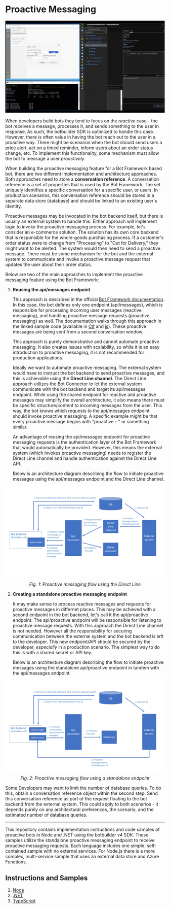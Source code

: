 # Proactive Messaging

![ProactiveMessaging GIF](/node/images/ProactiveMessage.gif)

When developers build bots they tend to focus on the *reactive* case - the bot receives a message, processes it, and sends something to the user in response. As such, the botbuilder SDK is optimized to handle this case. However, there is often value in having the bot reach out to the user in a proactive way. There might be scenarios when the bot should send users a price alert, act on a timed reminder, inform users about an order status change, etc. To implement this functionality, some mechanism must allow the bot to message a user *proactively*.

When building the proactive messaging feature for a Bot Framework based bot, there are two different implementation and architecture approaches. Both approaches need to store a **conversation reference**. A conversation reference is a set of properties that is used by the Bot Framework. The set uniquely identifies a specific conversation for a specific user, or users. In production scenarios, this conversation reference should be stored in a separate data store (database) and should be linked to an existing user's identity.

Proactive messages may be invocated in the bot backend itself, but there is usually an external system to handle this. Either approach will implement logic to invoke the proactive messaging process. For example, let's consider an e-commerce solution. The solution has its own core backend that is responsible for the whole-goods purchasing process. If a customer's order status were to change from "Processing" to "Out for Delivery," they might want to be alerted. The system would then need to send a proactive message. There must be some mechanism for the bot and the external system to communicate and invoke a proactive message request that updates the user about their order status.

Below are two of the main approaches to implement the proactive messaging feature using the Bot Framework:

1. **Reusing the api/messages endpoint**

   This approach is described in the official [Bot Framework documentation](https://docs.microsoft.com/en-us/azure/bot-service/bot-builder-howto-proactive-message?view=azure-bot-service-4.0&tabs=csharp). In this case, the bot defines only one endpoint (api/messages), which is responsible for processing incoming user messages (reactive messaging), and handling proactive message requests (proactive messaging) as well. The documentation walks through this approach in the linked sample code (available in [C#](https://github.com/Microsoft/BotBuilder-Samples/tree/master/samples/csharp_dotnetcore/16.proactive-messages) and [js](https://github.com/Microsoft/BotBuilder-Samples/tree/master/samples/javascript_nodejs/16.proactive-messages)). These proactive messages are being sent from a second conversation window.

   This approach is purely demonstrative and cannot automate proactive messaging. It also creates issues with scalability, so while it is an easy introduction to proactive messaging, it is not recommended for production applications.

   Ideally we want to automate proactive messaging. The external system would have to instruct the bot backend to send proactive messages, and this is achievable using the **Direct Line channel**. The Direct Line approach utilizes the Bot Connector to let the external system communicate with the bot backend and target its api/messages endpoint. While using the shared endpoint for reactive and proactive messages may simplify the overall architecture, it also means there must be specific structure/content to incoming messages from the user. This way, the bot knows which requests to the api/messages endpoint should invoke proactive messaging. A specific example might be that every proactive message begins with "proactive - " or something similar.

   An advantage of reusing the api/messages endpoint for proactive messaging requests is the authentication layer of the Bot Framework that would automatically be provided. However, this means the external system (which invokes proactive messaging) needs to register the Direct Line channel and handle authentication against the Direct Line API.

   Below is an architecture diagram describing the flow to initiate proactive messages using the api/messages endpoint and the Direct Line channel.

![Proactive Messages using Direct Line](https://github.com/lucashuet93/botbuilder-proactivemessaging/blob/master/img/proactive_directline.png)

<center><i>Fig. 1: Proactive messaging flow using the Direct Line</i></center>

2. **Creating a standalone proactive messaging endpoint**

   It may make sense to process reactive messages and requests for proactive messages in differnet places. This may be achieved with a second endpoint in the bot backend, let's call it the api/proactive endpoint. The api/proactive endpoint will be responsible for listening to proactive message requests. With this approach the Direct Line channel is not needed. However all the responsibility for securing communication between the external system and the bot backend is left to the developer. This new endpoint/API should be secured by the developer, *especially* in a production scenario. The simplest way to do this is with a shared secret or API key.

   Below is an architecture diagram describing the flow to initiate proactive messages using the standalone api/proactive endpoint in tandem with the api/messages endpoint.

![Proactive Messages using Standalone Endpoint](https://github.com/lucashuet93/botbuilder-proactivemessaging/blob/master/img/proactive_separeteendpoint.png)

<center><i>Fig. 2: Proactive messaging flow using a standalone endpoint</i></center>

Some Developers may want to limit the number of database queries. To do this, obtain a conversation reference object within the second step. Send this conversation reference as part of the request floating to the bot backend from the external system. This could apply to both scenarios - it depends purely on any architectural preferences, the scenario, and the estimated number of database queries.

------

This repository contains implementation instructions and code samples of proactive bots in Node and .NET using the botbuilder v4 SDK. These samples utilize the standalone proactive messaging endpoint to receive proactive messaging requests. Each language includes one simple, self-contained sample with no external services. For Node.js there is a more complex, multi-service sample that uses an external data store and Azure Functions.

## Instructions and Samples

1. [Node](https://github.com/lucashuet93/botbuilder-proactivemessaging/tree/master/node)
2. [.NET](https://github.com/lucashuet93/botbuilder-proactivemessaging/tree/master/dotnet)
3. [TypeScript](https://github.com/lucashuet93/botbuilder-proactivemessaging/tree/master/typescript)
